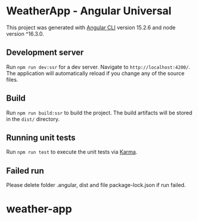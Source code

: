 # WeatherApp - Angular Universal

This project was generated with [Angular CLI](https://github.com/angular/angular-cli) version 15.2.6 and node version ^16.3.0.

## Development server

Run `npm run dev:ssr` for a dev server. Navigate to `http://localhost:4200/`. The application will automatically reload if you change any of the source files.

## Build

Run `npm run build:ssr` to build the project. The build artifacts will be stored in the `dist/` directory.

## Running unit tests

Run `npm run test` to execute the unit tests via [Karma](https://karma-runner.github.io).

## Failed run

Please delete folder .angular, dist and file package-lock.json if run failed.
# weather-app
